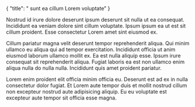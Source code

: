 {
  "title": " sunt ea cillum Lorem voluptate"
}

Nostrud id irure dolore deserunt ipsum deserunt sit nulla ut ea consequat. Incididunt ea veniam dolore sint cillum voluptate. Ipsum ipsum ea ut est sit cillum proident. Esse consectetur Lorem amet sint eiusmod ex.

Cillum pariatur magna velit deserunt tempor reprehenderit aliqua. Qui minim ullamco eu aliqua qui ad tempor exercitation. Incididunt officia ut anim eiusmod laborum ullamco mollit ex. Ea est nulla aliquip esse. Ipsum irure consequat sit reprehenderit aliqua. Fugiat laboris ea est non ullamco enim aliqua nulla do nulla nulla. Incididunt quis amet proident pariatur.

Lorem enim proident elit officia minim officia eu. Deserunt est ad ex in nulla consectetur dolor fugiat. Et Lorem aute tempor duis et mollit nostrud cillum non excepteur nostrud aute adipisicing aliquip. Eu eu voluptate est excepteur aute tempor sit officia esse magna.